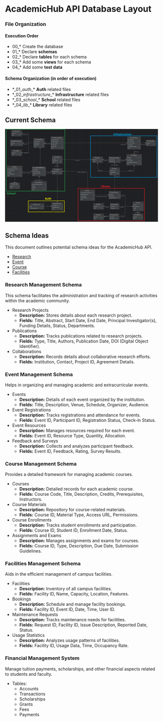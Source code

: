 # AcademicHub API Database Layout

### File Organization

#### Execution Order

- $00\_*$  Create the database
- $01\_*$  Declare **schemas**
- $02\_*$  Declare **tables** for each schema
- $03\_*$  Add some **views** for each schema
- $04\_*$  Add some **test data**

#### Schema Organization (in order of execution)

- $*\_01\_auth\_*$ **Auth** related files
- $*\_02\_infrastructure\_*$ **Infrastructure** related files
- $*\_03\_school\_*$ **School** related files
- $*\_04\_lib\_*$ **Library** related files


## Current Schema

![Current Schema](/assets/static/db_erd.png)


## Schema Ideas

This document outlines potential schema ideas for the AcademicHub API.
- [Research](#research-management-schema)
- [Event](#event-management-schema)
- [Course](#course-management-schema)
- [Facilities](#facilities-management-schema)

### Research Management Schema
This schema facilitates the administration and tracking of research activities within the academic community.
- Research Projects
    - **Description:** Stores details about each research project.
    - **Fields:** Title, Abstract, Start Date, End Date, Principal Investigator(s), Funding Details, Status, Departments.
- Publications
    - **Description:** Tracks publications related to research projects.
    - **Fields:** Type, Title, Authors, Publication Date, DOI (Digital Object Identifier).
- Collaborations
    - **Description:** Records details about collaborative research efforts.
    - **Fields:** Institution, Contact, Project ID, Agreement Details.


### Event Management Schema
Helps in organizing and managing academic and extracurricular events.
- Events
    - **Description:** Details of each event organized by the institution.
    - **Fields:** Title, Description, Venue, Schedule, Organizer, Audience.
- Event Registrations
    - **Description:** Tracks registrations and attendance for events.
    - **Fields:** Event ID, Participant ID, Registration Status, Check-in Status.
- Event Resources
    - **Description:** Manages resources required for each event.
    - **Fields:** Event ID, Resource Type, Quantity, Allocation.
- Feedback and Surveys
    - **Description:** Collects and analyzes participant feedback.
    - **Fields:** Event ID, Feedback, Rating, Survey Results.


### Course Management Schema
Provides a detailed framework for managing academic courses.
- Courses
    - **Description:** Detailed records for each academic course.
    - **Fields:** Course Code, Title, Description, Credits, Prerequisites, Instructors.
- Course Materials
    - **Description:** Repository for course-related materials.
    - **Fields:** Course ID, Material Type, Access URL, Permissions.
- Course Enrollments
    - **Description:** Tracks student enrollments and participation.
    - **Fields:** Course ID, Student ID, Enrollment Date, Status.
- Assignments and Exams
    - **Description:** Manages assignments and exams for courses.
    - **Fields:** Course ID, Type, Description, Due Date, Submission Guidelines.


### Facilities Management Schema
Aids in the efficient management of campus facilities.
- Facilities
    - **Description:** Inventory of all campus facilities.
    - **Fields:** Facility ID, Name, Capacity, Location, Features.
- Bookings
    - **Description:** Schedule and manage facility bookings.
    - **Fields:** Facility ID, Event ID, Date, Time, User ID.
- Maintenance Requests
    - **Description:** Tracks maintenance needs for facilities.
    - **Fields:** Request ID, Facility ID, Issue Description, Reported Date, Status.
- Usage Statistics
    - **Description:** Analyzes usage patterns of facilities.
    - **Fields:** Facility ID, Usage Data, Time, Occupancy Rate.


### Financial Management System
Manage tuition payments, scholarships, and other financial aspects related to students and faculty.

- Tables: 
    - Accounts
    - Transactions
    - Scholarships
    - Grants 
    - Fees
    - Payments
